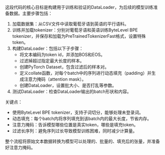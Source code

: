

这段代码的核心目标是构建用于训练和验证的DataLoader，为后续的模型训练准备数据。主要步骤包括：

1. 加载数据集：从CSV文件中读取葡萄牙语到英语的平行语料。
2. 训练并加载tokenizer：分别对葡萄牙语和英语训练ByteLevel BPE tokenizer，并保存和加载为PreTrainedTokenizerFast格式，设置特殊token。
3. 构建DataLoader：包括以下子步骤：
   - 将文本编码为token id，并添加BOS和EOS。
   - 过滤掉超过指定最大长度的样本。
   - 创建PyTorch Dataset，包含过滤后的样本对。
   - 定义collate函数，对每个batch中的序列进行动态填充（padding）并生成注意力掩码（attention mask）。
   - 创建DataLoader，设置批大小、是否打乱等参数。
4. 测试DataLoader：检查DataLoader输出的batch形状和内容。

关键点：

- 使用ByteLevel BPE tokenizer，支持子词切分，能够处理未登录词。
- 动态填充：每个batch内将序列填充到该batch内的最大长度，节省内存。
- 注意力掩码：告诉模型哪些位置是真实token，哪些是填充token。
- 过滤长序列：避免序列过长导致模型训练困难，同时减少计算量。

整个流程将原始文本数据转换为模型可以处理的、批量的、填充后的张量，并准备好注意力掩码。
